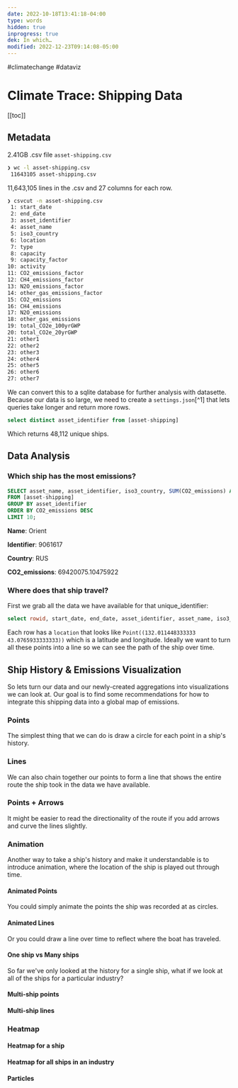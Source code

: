 ```yaml
---
date: 2022-10-18T13:41:18-04:00
type: words
hidden: true
inprogress: true
dek: In which…
modified: 2022-12-23T09:14:08-05:00
---
```


#climatechange #dataviz 

# Climate Trace: Shipping Data

[[toc]]

## Metadata

2.41GB .csv file `asset-shipping.csv`

```bash
❯ wc -l asset-shipping.csv
 11643105 asset-shipping.csv
 ```

 11,643,105 lines in the .csv and 27 columns for each row. 

 ```bash
 ❯ csvcut -n asset-shipping.csv
  1: start_date
  2: end_date
  3: asset_identifier
  4: asset_name
  5: iso3_country
  6: location
  7: type
  8: capacity
  9: capacity_factor
 10: activity
 11: CO2_emissions_factor
 12: CH4_emissions_factor
 13: N2O_emissions_factor
 14: other_gas_emissions_factor
 15: CO2_emissions
 16: CH4_emissions
 17: N2O_emissions
 18: other_gas_emissions
 19: total_CO2e_100yrGWP
 20: total_CO2e_20yrGWP
 21: other1
 22: other2
 23: other3
 24: other4
 25: other5
 26: other6
 27: other7
 ```

We can convert this to a sqlite database for further analysis with datasette. Because our data is so large, we need to create a `settings.json`[^1] that lets queries take longer and return more rows. 

```sql
select distinct asset_identifier from [asset-shipping]
```

Which returns 48,112 unique ships.

## Data Analysis

### Which ship has the most emissions?
```sql
SELECT asset_name, asset_identifier, iso3_country, SUM(CO2_emissions) AS CO2_emissions
FROM [asset-shipping]
GROUP BY asset_identifier
ORDER BY CO2_emissions DESC
LIMIT 10;
```

**Name**: Orient

**Identifier**: 9061617

**Country**: RUS

**CO2_emissions**: 69420075.10475922

### Where does that ship travel?

First we grab all the data we have available for that unique_identifier:

```sql
select rowid, start_date, end_date, asset_identifier, asset_name, iso3_country, location, type, capacity, capacity_factor, activity, CO2_emissions_factor, CH4_emissions_factor, N2O_emissions_factor, other_gas_emissions_factor, CO2_emissions, CH4_emissions, N2O_emissions, other_gas_emissions, total_CO2e_100yrGWP, total_CO2e_20yrGWP, other1, other2, other3, other4, other5, other6, other7 from [asset-shipping] where "asset_identifier" = 9061617 
```

Each row has a `location` that looks like `Point((132.011448333333 43.0765933333333))` which is a latitude and longitude. Ideally we want to turn all these points into a line so we can see the path of the ship over time. 

## Ship History & Emissions Visualization

So lets turn our data and our newly-created aggregations into visualizations we can look at. Our goal is to find some recommendations for how to integrate this shipping data into a global map of emissions. 

### Points

The simplest thing that we can do is draw a circle for each point in a ship's history.

### Lines

We can also chain together our points to form a line that shows the entire route the ship took in the data we have available.

### Points + Arrows

It might be easier to read the directionality of the route if you add arrows and curve the lines slightly.

### Animation

Another way to take a ship's history and make it understandable is to introduce animation, where the location of the ship is played out through time.

#### Animated Points

You could simply animate the points the ship was recorded at as circles.

#### Animated Lines

Or you could draw a line over time to reflect where the boat has traveled. 

#### One ship vs Many ships

So far we've only looked at the history for a single ship, what if we look at all of the ships for a particular industry?

#### Multi-ship points

#### Multi-ship lines

### Heatmap
#### Heatmap for a ship
#### Heatmap for all ships in an industry

#### Particles
